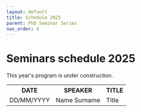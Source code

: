 ```yaml
---
layout: default
title: Schedule 2025
parent: PhD Seminar Series
nav_order: 4
---
```


# Seminars schedule 2025

This year's program is under construction.

<!-- {: .highlight }
The next appointment is scheduled for **06/11/2024** for **Matteo Martini**'s seminar, room 214, 2:30 PM. -->

<table>
    <tr>
        <th>DATE</th>
        <th>SPEAKER</th>
        <th>TITLE</th>
    </tr>
    <tr>
        <td>DD/MM/YYYY</td>
        <td>Name Surname</td>
        <td>Title</td>
    </tr>
</table>
